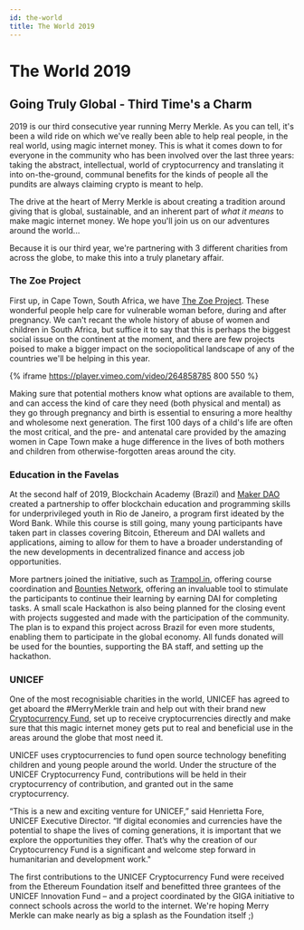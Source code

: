 ```yaml
---
id: the-world
title: The World 2019
---
```


# The World 2019

## Going Truly Global - Third Time's a Charm

2019 is our third consecutive year running Merry Merkle. As you can tell, it's been a wild ride on which we've really been able to help real people, in the real world, using magic internet money. This is what it comes down to for everyone in the community who has been involved over the last three years: taking the abstract, intellectual, world of cryptocurrency and translating it into on-the-ground, communal benefits for the kinds of people all the pundits are always claiming crypto is meant to help. 

The drive at the heart of Merry Merkle is about creating a tradition around giving that is global, sustainable, and an inherent part of *what it means* to make magic internet money. We hope you'll join us on our adventures around the world...

Because it is our third year, we're partnering with 3 different charities from across the globe, to make this into a truly planetary affair. 

### The Zoe Project

First up, in Cape Town, South Africa, we have [The Zoe Project](https://thezoeproject.co.za). These wonderful people help care for vulnerable woman before, during and after pregnancy. We can't recant the whole history of abuse of women and children in South Africa, but suffice it to say that this is perhaps the biggest social issue on the continent at the moment, and there are few projects poised to make a bigger impact on the sociopolitical landscape of any of the countries we'll be helping in this year.

{% iframe https://player.vimeo.com/video/264858785 800 550 %}

Making sure that potential mothers know what options are available to them, and can access the kind of care they need (both physical and mental) as they go through pregnancy and birth is essential to ensuring a more healthy and wholesome next generation. The first 100 days of a child's life are often the most critical, and the pre- and antenatal care provided by the amazing women in Cape Town make a huge difference in the lives of both mothers and children from otherwise-forgotten areas around the city.

### Education in the Favelas

At the second half of 2019, Blockchain Academy (Brazil) and [Maker DAO](https://makerdao.com) created a partnership to offer blockchain education and programming skills for underprivileged youth in Rio de Janeiro, a program first ideated by the Word Bank. While this course is still going, many young participants have taken part in classes covering Bitcoin, Ethereum and DAI wallets and applications, aiming to allow for them to have a broader understanding of the new developments in decentralized finance and access job opportunities. 

More partners joined the initiative, such as [Trampol.in](https://www.trampol.in), offering course coordination and [Bounties Network](https://explorer.bounties.network), offering an invaluable tool to stimulate the participants to continue their learning by earning DAI for completing tasks. A small scale Hackathon is also being planned for the closing event with projects suggested and made with the participation of the community. The plan is to expand this project across Brazil for even more students, enabling them to participate in the global economy. All funds donated will be used for the bounties, supporting the BA staff, and setting up the hackathon.

### UNICEF

One of the most recognisiable charities in the world, UNICEF has agreed to get aboard the #MerryMerkle train and help out with their brand new [Cryptocurrency Fund](https://www.unicef.org/innovation/blockchain), set up to receive cryptocurrencies directly and make sure that this magic internet money gets put to real and beneficial use in the areas around the globe that most need it.

UNICEF uses cryptocurrencies to fund open source technology benefiting children and young people around the world. Under the structure of the UNICEF Cryptocurrency Fund, contributions will be held in their cryptocurrency of contribution, and granted out in the same cryptocurrency.     

“This is a new and exciting venture for UNICEF,” said Henrietta Fore, UNICEF Executive Director. “If digital economies and currencies have the potential to shape the lives of coming generations, it is important that we explore the opportunities they offer. That’s why the creation of our Cryptocurrency Fund is a significant and welcome step forward in humanitarian and development work."

The first contributions to the UNICEF Cryptocurrency Fund were received from the Ethereum Foundation itself and benefitted three grantees of the UNICEF Innovation Fund – and a project coordinated by the GIGA initiative to connect schools across the world to the internet. We're hoping Merry Merkle can make nearly as big a splash as the Foundation itself ;)
